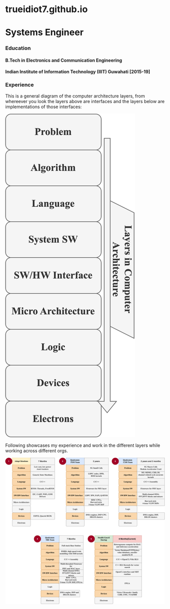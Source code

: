 # trueidiot7.github.io
# Systems Engineer
### Education
#### B.Tech in Electronics and Communication Engineering
#### Indian Institute of Information Technology (IIIT) Guwahati [2015-19]
### Experience
This is a general diagram of the computer architecture layers, from whereever you look the layers above are interfaces and the layers below are implementations of those interfaces:

![Alt text](./Gen_Diag_svg_2.svg)




Following showcases my experience and work in the different layers while working across different orgs.



![Alt text](./All_exp_3.svg)

